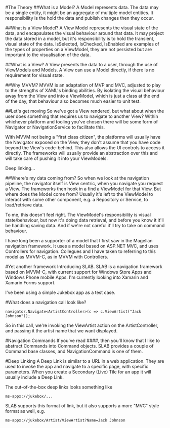 
#The Theory
##What is a Model?
A Model represents data.  The data may be a single entity, it might be an aggregate of multiple model entities.
It responsibility is the hold the data and publish changes then they occur.

##What is a View Model?
A View Model represents the visual state of the data, and encapsulates the visual behaviour around that data.  It may project the data stored in a model, but it's responsibility is to hold the transient, visual state of the data.  IsSelected, IsChecked, IsEnabled are examples of the types of properties on a ViewModel, they are not persisted but are important to the visualisation of the data.

##What is a View?
A View presents the data to a user, through the use of ViewModels and Models.  A View can use a Model directly, if there is no requirement for visual state.

##Why MVVM?
MVVM is an adaptation of MVP and MVC, adjusted to play to the strengths of XAML's binding abilities.
By isolating the visual behaviour away from the View and into a ViewModel, which is just a class at the end of the day, that behaviour also becomes much easier to unit test.

##Let's get moving
So we've got a View rendered, but what about when the user does something that requires us to navigate to another View?  Within whichever platform and tooling you've chosen there will be some form of Navigator or NavigationService to facilitate this.

With MVVM not being a "first class citizen", the platforms will usually have the Navigator exposed on the View, they don't assume that you have code beyond the View's code-behind. This also allows the UI controls to access it directly.  The frameworks will usually provide an abstraction over this and will take care of pushing it into your ViewModels.

Deep linking...

##Where's my data coming from?
So when we look at the navigation pipeline, the navigator itself is View centric, when you navigate you request a View.  The frameworks then hook in a find a ViewModel for that View.  But where does the Model come from?  Usually it's left to the ViewModel to interact with some other component, e.g. a Repository or Service, to load/retrieve data.

To me, this doesn't feel right.  The ViewModel's responsibility is visual state/behaviour, but now it's doing data retrieval, and before you know it it'll be handling saving data.  And if we're not careful it'll try to take on command behaviour.

I have long been a supporter of a model that I first saw in the Magellan navigation framework.  It uses a model based on ASP.NET MVC, and uses Controllers for navigation.  Collegues and I have taken to referring to this model as MVVM-C, as in MVVM with Controllers.

#Yet another framework
Introducing SLAB.  SLAB is a navigation framework based on MVVM-C, with current support for Windows Store Apps and Windows Phone mobile Apps.  I'm currently looking into Xamarin and Xamarin Forms support.

I've been using a simple Jukebox app as a test case.

#What does a navigation call look like?

    navigator.Navigate<ArtistController>(c => c.ViewArtist("Jack Johnson"));

So in this call, we're invoking the ViewArtist action on the ArtistController, and passing it the artist name that we want displayed.

#Navigation Commands
If you've read ####, then you'll know that I like to abstract Commands into Command objects.  SLAB provides a couple of Command base classes, and NavigationCommand is one of them.

#Deep Linking
A Deep Link is similar to a URL in a web application.  They are used to invoke the app and navigate to a specific page, with specific parameters.  When you create a Secondary (Live) Tile for an app it will usually include a Deep Link.

The out-of-the-box deep links looks something like

	ms-appx://jukebox/...

SLAB supports this format of link, but it also supports a more "MVC" style format as well, e.g.

	ms-appx://jukebox/Artist/ViewArtist?Name=Jack Johnson

